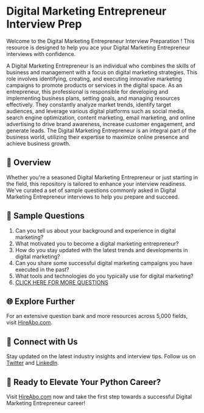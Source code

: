 # Digital Marketing Entrepreneur Interview Prep

Welcome to the Digital Marketing Entrepreneur Interview Preparation ! This resource is designed to help you ace your Digital Marketing Entrepreneur interviews with confidence.

A Digital Marketing Entrepreneur is an individual who combines the skills of business and management with a focus on digital marketing strategies. This role involves identifying, creating, and executing innovative marketing campaigns to promote products or services in the digital space. As an entrepreneur, this professional is responsible for developing and implementing business plans, setting goals, and managing resources effectively. They constantly analyze market trends, identify target audiences, and leverage various digital platforms such as social media, search engine optimization, content marketing, email marketing, and online advertising to drive brand awareness, increase customer engagement, and generate leads. The Digital Marketing Entrepreneur is an integral part of the business world, utilizing their expertise to maximize online presence and achieve business growth.

## 🚀 Overview

Whether you're a seasoned Digital Marketing Entrepreneur or just starting in the field, this repository is tailored to enhance your interview readiness. We've curated a set of sample questions commonly asked in Digital Marketing Entrepreneur interviews to help you prepare and succeed.

## 📝 Sample Questions

1. Can you tell us about your background and experience in digital marketing?
2. What motivated you to become a digital marketing entrepreneur?
3. How do you stay updated with the latest trends and developments in digital marketing?
4. Can you share some successful digital marketing campaigns you have executed in the past?
5. What tools and technologies do you typically use for digital marketing?
6. [CLICK HERE FOR MORE QUESTIONS](https://hireabo.com/job/1_4_35/Digital%20Marketing%20Entrepreneur)

## 🌐 Explore Further

For an extensive question bank and more resources across 5,000 fields, visit [HireAbo.com](https://www.hireabo.com).

## 📱 Connect with Us

Stay updated on the latest industry insights and interview tips. Follow us on [Twitter](https://twitter.com/hireabo) and [LinkedIn](https://www.linkedin.com/in/hire-abo-3609972a8/).

## 🚀 Ready to Elevate Your Python Career?

Visit [HireAbo.com](https://www.hireabo.com) now and take the first step towards a successful Digital Marketing Entrepreneur career!